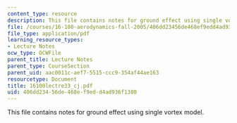 ```yaml
---
content_type: resource
description: This file contains notes for ground effect using single vortex model.
file: /courses/16-100-aerodynamics-fall-2005/406dd23456de468ef9edd4ad936f1380_16100lectre33_cj.pdf
file_type: application/pdf
learning_resource_types:
- Lecture Notes
ocw_type: OCWFile
parent_title: Lecture Notes
parent_type: CourseSection
parent_uid: aac0011c-aef7-5515-ccc9-354af44ae163
resourcetype: Document
title: 16100lectre33_cj.pdf
uid: 406dd234-56de-468e-f9ed-d4ad936f1380
---
```

This file contains notes for ground effect using single vortex model.

